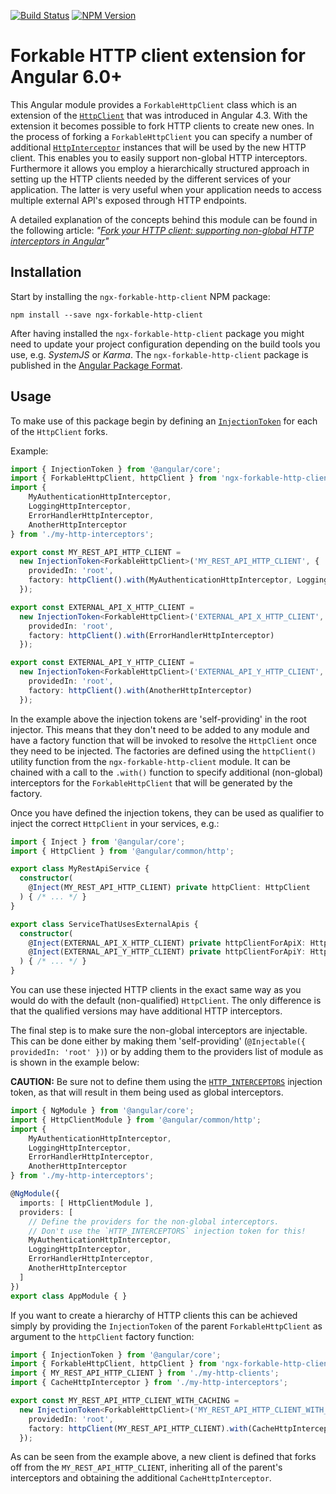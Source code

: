 [![Build Status](https://api.travis-ci.org/dscheerens/ngx-forkable-http-client.svg?branch=master)](https://travis-ci.org/dscheerens/ngx-forkable-http-client) [![NPM Version](https://img.shields.io/npm/v/ngx-forkable-http-client.svg)](https://www.npmjs.com/package/ngx-forkable-http-client)

# Forkable HTTP client extension for Angular 6.0+

This Angular module provides a `ForkableHttpClient` class which is an extension of the [`HttpClient`](https://angular.io/api/common/http/HttpClient) that was introduced in Angular 4.3.
With the extension it becomes possible to fork HTTP clients to create new ones.
In the process of forking a `ForkableHttpClient` you can specify a number of additional [`HttpInterceptor`](https://angular.io/api/common/http/HttpInterceptor) instances that will be used by the new HTTP client.
This enables you to easily support non-global HTTP interceptors.
Furthermore it allows you employ a hierarchically structured approach in setting up the HTTP clients needed by the different services of your application.
The latter is very useful when your application needs to access multiple external API's exposed through HTTP endpoints.

A detailed explanation of the concepts behind this module can be found in the following article: _"[Fork your HTTP client: supporting non-global HTTP interceptors in Angular](https://github.com/dscheerens/ngx-forkable-http-client/blob/master/concept.md)"_

## Installation

Start by installing the `ngx-forkable-http-client` NPM package:

```
npm install --save ngx-forkable-http-client
```

After having installed the `ngx-forkable-http-client` package you might need to update your project configuration depending on the build tools you use, e.g. _SystemJS_ or _Karma_.
The `ngx-forkable-http-client` package is published in the [Angular Package Format](https://docs.google.com/document/d/1CZC2rcpxffTDfRDs6p1cfbmKNLA6x5O-NtkJglDaBVs/preview).

## Usage

To make use of this package begin by defining an [`InjectionToken`](https://angular.io/api/core/InjectionToken) for each of the `HttpClient` forks.

Example:

```Typescript
import { InjectionToken } from '@angular/core';
import { ForkableHttpClient, httpClient } from 'ngx-forkable-http-client';
import {
    MyAuthenticationHttpInterceptor,
    LoggingHttpInterceptor,
    ErrorHandlerHttpInterceptor,
    AnotherHttpInterceptor
} from './my-http-interceptors';

export const MY_REST_API_HTTP_CLIENT =
  new InjectionToken<ForkableHttpClient>('MY_REST_API_HTTP_CLIENT', {
    providedIn: 'root',
    factory: httpClient().with(MyAuthenticationHttpInterceptor, LoggingHttpInterceptor)
  });

export const EXTERNAL_API_X_HTTP_CLIENT =
  new InjectionToken<ForkableHttpClient>('EXTERNAL_API_X_HTTP_CLIENT', {
    providedIn: 'root',
    factory: httpClient().with(ErrorHandlerHttpInterceptor)
  });

export const EXTERNAL_API_Y_HTTP_CLIENT =
  new InjectionToken<ForkableHttpClient>('EXTERNAL_API_Y_HTTP_CLIENT', {
    providedIn: 'root',
    factory: httpClient().with(AnotherHttpInterceptor)
  });
```

In the example above the injection tokens are 'self-providing' in the root injector.
This means that they don't need to be added to any module and have a factory function that will be invoked to resolve the `HttpClient` once they need to be injected.
The factories are defined using the `httpClient()` utility function from the `ngx-forkable-http-client` module.
It can be chained with a call to the `.with()` function to specify additional (non-global) interceptors for the `ForkableHttpClient` that will be generated by the factory.

Once you have defined the injection tokens, they can be used as qualifier to inject the correct `HttpClient` in your services, e.g.:

```Typescript
import { Inject } from '@angular/core';
import { HttpClient } from '@angular/common/http';

export class MyRestApiService {
  constructor(
    @Inject(MY_REST_API_HTTP_CLIENT) private httpClient: HttpClient
  ) { /* ... */ }
}

export class ServiceThatUsesExternalApis {
  constructor(
    @Inject(EXTERNAL_API_X_HTTP_CLIENT) private httpClientForApiX: HttpClient,
    @Inject(EXTERNAL_API_Y_HTTP_CLIENT) private httpClientForApiY: HttpClient
  ) { /* ... */ }
}
```

You can use these injected HTTP clients in the exact same way as you would do with the default (non-qualified) `HttpClient`.
The only difference is that the qualified versions may have additional HTTP interceptors.

The final step is to make sure the non-global interceptors are injectable.
This can be done either by making them 'self-providing' (`@Injectable({ providedIn: 'root' })`) or by adding them to the providers list of module as is shown in the example below:

**CAUTION:** Be sure not to define them using the [`HTTP_INTERCEPTORS`](https://angular.io/api/common/http/HTTP_INTERCEPTORS) injection token, as that will result in them being used as global interceptors.

```TypeScript
import { NgModule } from '@angular/core';
import { HttpClientModule } from '@angular/common/http';
import {
    MyAuthenticationHttpInterceptor,
    LoggingHttpInterceptor,
    ErrorHandlerHttpInterceptor,
    AnotherHttpInterceptor
} from './my-http-interceptors';

@NgModule({
  imports: [ HttpClientModule ],
  providers: [
    // Define the providers for the non-global interceptors.
    // Don't use the `HTTP_INTERCEPTORS` injection token for this!
    MyAuthenticationHttpInterceptor,
    LoggingHttpInterceptor,
    ErrorHandlerHttpInterceptor,
    AnotherHttpInterceptor
  ]
})
export class AppModule { }
```

If you want to create a hierarchy of HTTP clients this can be achieved simply by providing the `InjectionToken` of the parent `ForkableHttpClient` as argument to the `httpClient` factory function:

```TypeScript
import { InjectionToken } from '@angular/core';
import { ForkableHttpClient, httpClient } from 'ngx-forkable-http-client';
import { MY_REST_API_HTTP_CLIENT } from './my-http-clients';
import { CacheHttpInterceptor } from './my-http-interceptors';

export const MY_REST_API_HTTP_CLIENT_WITH_CACHING =
  new InjectionToken<ForkableHttpClient>('MY_REST_API_HTTP_CLIENT_WITH_CACHING', {
    providedIn: 'root',
    factory: httpClient(MY_REST_API_HTTP_CLIENT).with(CacheHttpInterceptor)
  });
```

As can be seen from the example above, a new client is defined that forks off from the `MY_REST_API_HTTP_CLIENT`, inheriting all of the parent's interceptors and obtaining the additional `CacheHttpInterceptor`.
